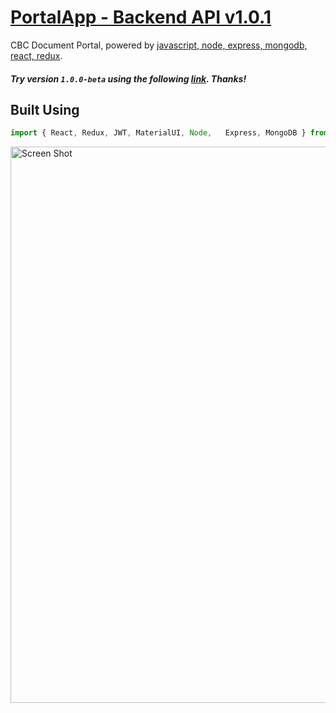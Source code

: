 # [PortalApp - Backend API v1.0.1](#)

CBC Document Portal, powered by [javascript, node, express, mongodb, react, redux](#).

##### Try version `1.0.0-beta` using the following [link](#). Thanks!

## Built Using

```javascript
import { React,	Redux, JWT, MaterialUI,	Node,	Express, MongoDB } from 'dependencies';
```

<img alt='Screen Shot' src="https://farm8.staticflickr.com/7924/32122498787_47439ce1bd_o.png" width="890">
